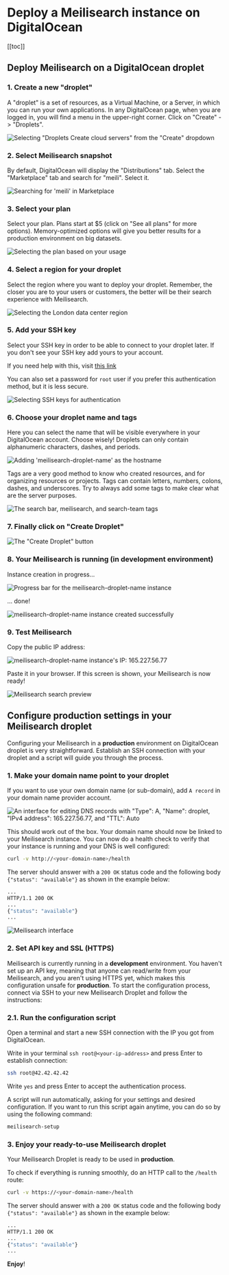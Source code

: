 # Deploy a Meilisearch instance on DigitalOcean

[[toc]]

## Deploy Meilisearch on a DigitalOcean droplet

### 1. Create a new "droplet"

A "droplet" is a set of resources, as a Virtual Machine, or a Server, in which you can run your own applications.
In any DigitalOcean page, when you are logged in, you will find a menu in the upper-right corner. Click on "Create" -> "Droplets".

![Selecting "Droplets Create cloud servers" from the "Create" dropdown](/digitalocean/01.create.png)

### 2. Select Meilisearch snapshot

By default, DigitalOcean will display the "Distributions" tab. Select the "Marketplace" tab and search for "meili". Select it.

![Searching for 'meili' in Marketplace](/digitalocean/02.marketplace.png)

### 3. Select your plan

Select your plan. Plans start at $5 (click on "See all plans" for more options). Memory-optimized options will give you better results for a production environment on big datasets.

![Selecting the plan based on your usage](/digitalocean/03.select-plan.png)

### 4. Select a region for your droplet

Select the region where you want to deploy your droplet. Remember, the closer you are to your users or customers, the better will be their search experience with Meilisearch.

![Selecting the London data center region](/digitalocean/04.select-region.png)

### 5. Add your SSH key

Select your SSH key in order to be able to connect to your droplet later. If you don't see your SSH key add yours to your account.

If you need help with this, visit [this link](https://www.digitalocean.com/docs/droplets/how-to/add-ssh-keys/to-account/)

You can also set a password for `root` user if you prefer this authentication method, but it is less secure.

![Selecting SSH keys for authentication](/digitalocean/05.add-ssh-key.png)

### 6. Choose your droplet name and tags

Here you can select the name that will be visible everywhere in your DigitalOcean account. Choose wisely! Droplets can only contain alphanumeric characters, dashes, and periods.

![Adding 'meilisearch-droplet-name' as the hostname](/digitalocean/06.droplet-name.png)

Tags are a very good method to know who created resources, and for organizing resources or projects. Tags can contain letters, numbers, colons, dashes, and underscores. Try to always add some tags to make clear what are the server purposes.

![The search bar, meilisearch, and search-team tags](/digitalocean/06.add-tags.png)

### 7. Finally click on "Create Droplet"

![The "Create Droplet" button](/digitalocean/07.create-droplet.png)

### 8. Your Meilisearch is running (in **development** environment)

Instance creation in progress...

![Progress bar for the meilisearch-droplet-name instance](/digitalocean/08.creating.png)

... done!

![meilisearch-droplet-name instance created successfully](/digitalocean/08.created-ip.png)

### 9. Test Meilisearch

Copy the public IP address:

![meilisearch-droplet-name instance's IP: 165.227.56.77](/digitalocean/09.copy-ip.png)

Paste it in your browser. If this screen is shown, your Meilisearch is now ready!

![Meilisearch search preview](/digitalocean/09.test-meili.png)

## Configure production settings in your Meilisearch droplet

Configuring your Meilisearch in a **production** environment on DigitalOcean droplet is very straightforward. Establish an SSH connection with your droplet and a script will guide you through the process.

### 1. Make your domain name point to your droplet

If you want to use your own domain name (or sub-domain), add `A record` in your domain name provider account.

![An interface for editing DNS records with "Type": A, "Name": droplet, "IPv4 address": 165.227.56.77, and "TTL": Auto](/digitalocean/11.domain-a-record.png)

This should work out of the box. Your domain name should now be linked to your Meilisearch instance. You can now do a health check to verify that your instance is running and your DNS is well configured:

```bash
curl -v http://<your-domain-name>/health
```

The server should answer with a `200 OK` status code and the following body `{"status": "available"}` as shown in the example below:

```bash
...
HTTP/1.1 200 OK
...
{"status": "available"}
...
```

![Meilisearch interface](/digitalocean/11.working-domain.png)

### 2. Set API key and SSL (HTTPS)

Meilisearch is currently running in a **development** environment. You haven't set up an API key, meaning that anyone can read/write from your Meilisearch, and you aren't using HTTPS yet, which makes this configuration unsafe for **production**.
To start the configuration process, connect via SSH to your new Meilisearch Droplet and follow the instructions:

### 2.1. Run the configuration script

Open a terminal and start a new SSH connection with the IP you got from DigitalOcean.

Write in your terminal `ssh root@<your-ip-address>` and press Enter to establish connection:

```bash
ssh root@42.42.42.42
```

Write `yes` and press Enter to accept the authentication process.

A script will run automatically, asking for your settings and desired configuration. If you want to run this script again anytime, you can do so by using the following command:

```bash
meilisearch-setup
```

### 3. Enjoy your ready-to-use Meilisearch droplet

Your Meilisearch Droplet is ready to be used in **production**.

To check if everything is running smoothly, do an HTTP call to the `/health` route:

```bash
curl -v https://<your-domain-name>/health
```

The server should answer with a `200 OK` status code and the following body `{"status": "available"}` as shown in the example below:

```bash
...
HTTP/1.1 200 OK
...
{"status": "available"}
...
```

**Enjoy**!
